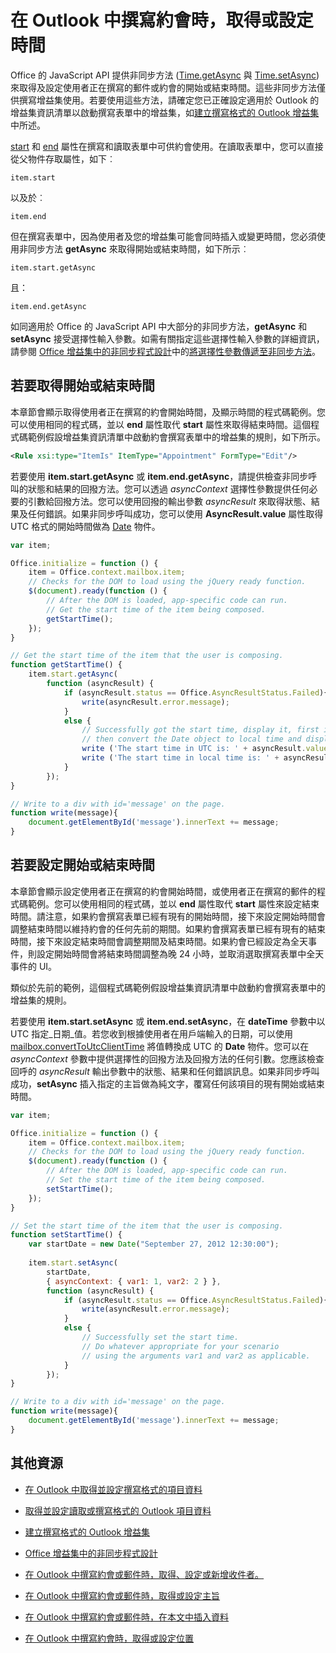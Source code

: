 
# 在 Outlook 中撰寫約會時，取得或設定時間

Office 的 JavaScript API 提供非同步方法 ([Time.getAsync](../../reference/outlook/Time.md) 與 [Time.setAsync](../../reference/outlook/Time.md)) 來取得及設定使用者正在撰寫的郵件或約會的開始或結束時間。這些非同步方法僅供撰寫增益集使用。若要使用這些方法，請確定您已正確設定適用於 Outlook 的增益集資訊清單以啟動撰寫表單中的增益集，如[建立撰寫格式的 Outlook 增益集](../outlook/compose-scenario.md)中所述。

[start](../../reference/outlook/Office.context.mailbox.item.md) 和 [end](../../reference/outlook/Office.context.mailbox.item.md) 屬性在撰寫和讀取表單中可供約會使用。在讀取表單中，您可以直接從父物件存取屬性，如下︰




```
item.start
```

以及於︰




```
item.end
```

但在撰寫表單中，因為使用者及您的增益集可能會同時插入或變更時間，您必須使用非同步方法 **getAsync** 來取得開始或結束時間，如下所示︰




```
item.start.getAsync
```

且：




```
item.end.getAsync
```

如同適用於 Office 的 JavaScript API 中大部分的非同步方法，**getAsync** 和 **setAsync** 接受選擇性輸入參數。如需有關指定這些選擇性輸入參數的詳細資訊，請參閱 [Office 增益集中的非同步程式設計](../../docs/develop/asynchronous-programming-in-office-add-ins.md#passing-optional-parameters-inline)中的[將選擇性參數傳遞至非同步方法](../../docs/develop/asynchronous-programming-in-office-add-ins.md)。


## 若要取得開始或結束時間


本章節會顯示取得使用者正在撰寫的約會開始時間，及顯示時間的程式碼範例。您可以使用相同的程式碼，並以 **end** 屬性取代 **start** 屬性來取得結束時間。這個程式碼範例假設增益集資訊清單中啟動約會撰寫表單中的增益集的規則，如下所示。


```XML
<Rule xsi:type="ItemIs" ItemType="Appointment" FormType="Edit"/>

```

若要使用 **item.start.getAsync** 或 **item.end.getAsync**，請提供檢查非同步呼叫的狀態和結果的回撥方法。您可以透過 _asyncContext_ 選擇性參數提供任何必要的引數給回撥方法。您可以使用回撥的輸出參數 _asyncResult_ 來取得狀態、結果及任何錯誤。如果非同步呼叫成功，您可以使用 **AsyncResult.value** 屬性取得 UTC 格式的開始時間做為 [Date](../../reference/outlook/simple-types.md) 物件。




```js
var item;

Office.initialize = function () {
    item = Office.context.mailbox.item;
    // Checks for the DOM to load using the jQuery ready function.
    $(document).ready(function () {
        // After the DOM is loaded, app-specific code can run.
        // Get the start time of the item being composed.
        getStartTime();
    });
}

// Get the start time of the item that the user is composing.
function getStartTime() {
    item.start.getAsync(
        function (asyncResult) {
            if (asyncResult.status == Office.AsyncResultStatus.Failed){
                write(asyncResult.error.message);
            }
            else {
                // Successfully got the start time, display it, first in UTC and 
                // then convert the Date object to local time and display that.
                write ('The start time in UTC is: ' + asyncResult.value.toString());
                write ('The start time in local time is: ' + asyncResult.value.toLocaleString());
            }
        });
}

// Write to a div with id='message' on the page.
function write(message){
    document.getElementById('message').innerText += message; 
}
```


## 若要設定開始或結束時間


本章節會顯示設定使用者正在撰寫的約會開始時間，或使用者正在撰寫的郵件的程式碼範例。您可以使用相同的程式碼，並以 **end** 屬性取代 **start** 屬性來設定結束時間。請注意，如果約會撰寫表單已經有現有的開始時間，接下來設定開始時間會調整結束時間以維持約會的任何先前的期間。如果約會撰寫表單已經有現有的結束時間，接下來設定結束時間會調整期間及結束時間。如果約會已經設定為全天事件，則設定開始時間會將結束時間調整為晚 24 小時，並取消選取撰寫表單中全天事件的 UI。

類似於先前的範例，這個程式碼範例假設增益集資訊清單中啟動約會撰寫表單中的增益集的規則。

若要使用 **item.start.setAsync** 或 **item.end.setAsync**，在 **dateTime** 參數中以 UTC 指定_日期_值。若您收到根據使用者在用戶端輸入的日期，可以使用 [mailbox.convertToUtcClientTime](../../reference/outlook/Office.context.mailbox.md) 將值轉換成 UTC 的 **Date** 物件。您可以在 _asyncContext_ 參數中提供選擇性的回撥方法及回撥方法的任何引數。您應該檢查回呼的 _asyncResult_ 輸出參數中的狀態、結果和任何錯誤訊息。如果非同步呼叫成功，**setAsync** 插入指定的主旨做為純文字，覆寫任何該項目的現有開始或結束時間。




```js
var item;

Office.initialize = function () {
    item = Office.context.mailbox.item;
    // Checks for the DOM to load using the jQuery ready function.
    $(document).ready(function () {
        // After the DOM is loaded, app-specific code can run.
        // Set the start time of the item being composed.
        setStartTime();
    });
}

// Set the start time of the item that the user is composing.
function setStartTime() {
    var startDate = new Date("September 27, 2012 12:30:00");
    
    item.start.setAsync(
        startDate,
        { asyncContext: { var1: 1, var2: 2 } },
        function (asyncResult) {
            if (asyncResult.status == Office.AsyncResultStatus.Failed){
                write(asyncResult.error.message);
            }
            else {
                // Successfully set the start time.
                // Do whatever appropriate for your scenario
                // using the arguments var1 and var2 as applicable.
            }
        });
}

// Write to a div with id='message' on the page.
function write(message){
    document.getElementById('message').innerText += message; 
}
```


## 其他資源



- [在 Outlook 中取得並設定撰寫格式的項目資料](../outlook/get-and-set-item-data-in-a-compose-form.md)
    
- [取得並設定讀取或撰寫格式的 Outlook 項目資料](../outlook/item-data.md)
    
- [建立撰寫格式的 Outlook 增益集](../outlook/compose-scenario.md)
    
- [Office 增益集中的非同步程式設計](../../docs/develop/asynchronous-programming-in-office-add-ins.md)
    
- [在 Outlook 中撰寫約會或郵件時，取得、設定或新增收件者。](../outlook/get-set-or-add-recipients.md)
    
- [在 Outlook 中撰寫約會或郵件時，取得或設定主旨](../outlook/get-or-set-the-subject.md)
    
- [在 Outlook 中撰寫約會或郵件時，在本文中插入資料](../outlook/insert-data-in-the-body.md)
    
- [在 Outlook 中撰寫約會時，取得或設定位置](../outlook/get-or-set-the-location-of-an-appointment.md)
    
